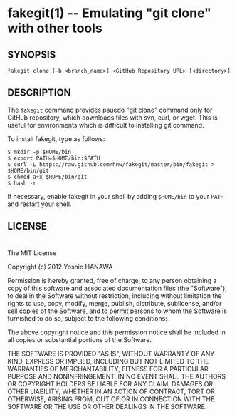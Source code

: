fakegit(1) -- Emulating "git clone" with other tools
=================

## SYNOPSIS

`fakegit clone [-b <branch_name>] <GitHub Repository URL> [<directory>]`

## DESCRIPTION

The `fakegit` command provides psuedo "git clone" command only for GitHub repository, which downloads files with svn, curl, or wget. This is useful for environments which is difficult to installing git command.

To install fakegit, type as follows:

    $ mkdir -p $HOME/bin
    $ export PATH=$HOME/bin:$PATH
    $ curl -L https://raw.github.com/hnw/fakegit/master/bin/fakegit > $HOME/bin/git
    $ chmod a+x $HOME/bin/git
    $ hash -r

If necessary, enable fakegit in your shell by adding `$HOME/bin`
to your `PATH` and restart your shell.

## LICENSE
#
The MIT License

Copyright (c) 2012 Yoshio HANAWA

Permission is hereby granted, free of charge, to any person obtaining a copy of this software and associated documentation files (the "Software"), to deal in the Software without restriction, including without limitation the rights to use, copy, modify, merge, publish, distribute, sublicense, and/or sell copies of the Software, and to permit persons to whom the Software is furnished to do so, subject to the following conditions:

The above copyright notice and this permission notice shall be included in all copies or substantial portions of the Software.

THE SOFTWARE IS PROVIDED "AS IS", WITHOUT WARRANTY OF ANY KIND, EXPRESS OR IMPLIED, INCLUDING BUT NOT LIMITED TO THE WARRANTIES OF MERCHANTABILITY, FITNESS FOR A PARTICULAR PURPOSE AND NONINFRINGEMENT. IN NO EVENT SHALL THE AUTHORS OR COPYRIGHT HOLDERS BE LIABLE FOR ANY CLAIM, DAMAGES OR OTHER LIABILITY, WHETHER IN AN ACTION OF CONTRACT, TORT OR OTHERWISE, ARISING FROM, OUT OF OR IN CONNECTION WITH THE SOFTWARE OR THE USE OR OTHER DEALINGS IN THE SOFTWARE.
